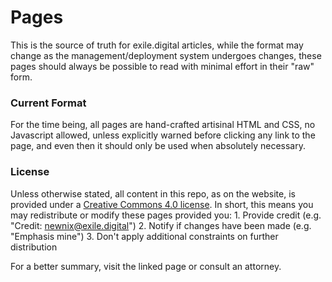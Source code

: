 # Pages
This is the source of truth for exile.digital articles, while the format may change 
as the management/deployment system undergoes changes, these pages should always be
possible to read with minimal effort in their "raw" form.

### Current Format
For the time being, all pages are hand-crafted artisinal HTML and CSS,
no Javascript allowed, unless explicitly warned before clicking any link to the page,
and even then it should only be used when absolutely necessary.

### License
Unless otherwise stated, all content in this repo, as on the website, is
provided under a [Creative Commons 4.0 license](http://creativecommons.org/licenses/by/4.0/).
In short, this means you may redistribute or modify these pages provided you:
	1. Provide credit (e.g. "Credit: newnix@exile.digital")
	2. Notify if changes have been made (e.g. "Emphasis mine")
	3. Don't apply additional constraints on further distribution

For a better summary, visit the linked page or consult an attorney.
